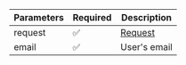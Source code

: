 | Parameters 	| Required 	                | Description           	|
|------------	|----------	                |-----------------------	|
| request    	| :white_check_mark:      	| [Request](Request.md) 	|
| email       	| :white_check_mark:      	| User's email           	|
